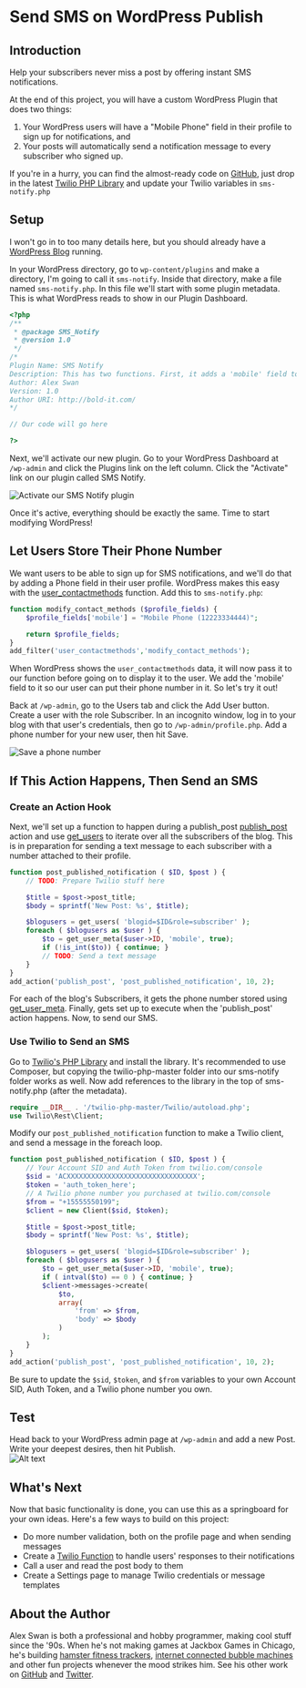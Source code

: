 # Send SMS on WordPress Publish
## Introduction

Help your subscribers never miss a post by offering instant SMS notifications.

At the end of this project, you will have a custom WordPress Plugin that does two things:
1. Your WordPress users will have a "Mobile Phone" field in their profile to sign up for notifications, and 
2. Your posts will automatically send a notification message to every subscriber who signed up.

If you're in a hurry, you can find the almost-ready code on [GitHub](https://github.com/BoldBigflank/wp-sms-notify), just drop in the latest [Twilio PHP Library](https://www.twilio.com/docs/libraries/php) and update your Twilio variables in `sms-notify.php`

## Setup
I won't go in to too many details here, but you should already have a [WordPress Blog](http://wordpress.org/download/) running.

In your WordPress directory, go to `wp-content/plugins` and make a directory, I'm going to call it `sms-notify`. Inside that directory, make a file named `sms-notify.php`. In this file we'll start with some plugin metadata. This is what WordPress reads to show in our Plugin Dashboard.

```php
<?php
/**
 * @package SMS_Notify
 * @version 1.0
 */
/*
Plugin Name: SMS Notify
Description: This has two functions. First, it adds a 'mobile' field to users' profiles, along with a 'notifications' check box. Second, it adds a hook to send an SMS to each user when a post is published.
Author: Alex Swan
Version: 1.0
Author URI: http://bold-it.com/
*/

// Our code will go here

?>
```
Next, we'll activate our new plugin. Go to your WordPress Dashboard at `/wp-admin` and click the Plugins link on the left column. Click the "Activate" link on our plugin called SMS Notify.  

![Activate our SMS Notify plugin](/images/wp-plugins-list.png "Plugins Page")

Once it's active, everything should be exactly the same. Time to start modifying WordPress!


## Let Users Store Their Phone Number
We want users to be able to sign up for SMS notifications, and we'll do that by adding a Phone field in their user profile. WordPress makes this easy with the [user_contactmethods](https://codex.wordpress.org/Plugin_API/Filter_Reference/user_contactmethods) function. Add this to `sms-notify.php`:

```php
function modify_contact_methods ($profile_fields) {
    $profile_fields['mobile'] = "Mobile Phone (12223334444)";

    return $profile_fields;
}
add_filter('user_contactmethods','modify_contact_methods');
```

When WordPress shows the `user_contactmethods` data, it will now pass it to our function before going on to display it to the user. We add the 'mobile' field to it so our user can put their phone number in it. So let's try it out!

Back at `/wp-admin`, go to the Users tab and click the Add User button.  Create a user with the role Subscriber. In an incognito window, log in to your blog with that user's credentials, then go to `/wp-admin/profile.php`.  Add a phone number for your new user, then hit Save.  

![Save a phone number](/images/wp-user-profile.png "User Profile page")

## If This Action Happens, Then Send an SMS
### Create an Action Hook
Next, we'll set up a function to happen during a publish_post [publish_post](https://codex.wordpress.org/Plugin_API/Action_Reference/publish_post) action and use [get_users](https://codex.wordpress.org/Function_Reference/get_users) to iterate over all the subscribers of the blog. This is in preparation for sending a text message to each subscriber with a number attached to their profile.

```php
function post_published_notification ( $ID, $post ) {
    // TODO: Prepare Twilio stuff here

    $title = $post->post_title;
    $body = sprintf('New Post: %s', $title);

    $blogusers = get_users( 'blogid=$ID&role=subscriber' );
    foreach ( $blogusers as $user ) {
        $to = get_user_meta($user->ID, 'mobile', true);
        if (!is_int($to)) { continue; }
        // TODO: Send a text message
    }
}
add_action('publish_post', 'post_published_notification', 10, 2);
```

For each of the blog's Subscribers, it gets the phone number stored using [get_user_meta](https://codex.wordpress.org/Function_Reference/get_user_meta). Finally, gets set up to execute when the 'publish_post' action happens.  Now, to send our SMS.

### Use Twilio to Send an SMS
Go to [Twilio's PHP Library](https://www.twilio.com/docs/libraries/php) and install the library. It's recommended to use Composer, but copying the twilio-php-master folder into our sms-notify folder works as well.  Now add references to the library in the top of sms-notify.php (after the metadata).  
```php
require __DIR__ . '/twilio-php-master/Twilio/autoload.php';
use Twilio\Rest\Client;
```

Modify our `post_published_notification` function to make a Twilio client, and send a message in the foreach loop.
```php
function post_published_notification ( $ID, $post ) {
    // Your Account SID and Auth Token from twilio.com/console
    $sid = 'ACXXXXXXXXXXXXXXXXXXXXXXXXXXXXXXXX';
    $token = 'auth_token_here';
    // A Twilio phone number you purchased at twilio.com/console
    $from = "+15555550199";
    $client = new Client($sid, $token);

    $title = $post->post_title;
    $body = sprintf('New Post: %s', $title);

    $blogusers = get_users( 'blogid=$ID&role=subscriber' );
    foreach ( $blogusers as $user ) {
        $to = get_user_meta($user->ID, 'mobile', true);
        if ( intval($to) == 0 ) { continue; }
        $client->messages->create(
            $to,
            array(
                'from' => $from,
                'body' => $body
            )
        );
    }
}
add_action('publish_post', 'post_published_notification', 10, 2);
```
Be sure to update the `$sid`, `$token`, and `$from` variables to your own Account SID, Auth Token, and a Twilio phone number you own.

## Test
Head back to your WordPress admin page at `/wp-admin` and add a new Post. Write your deepest desires, then hit Publish.  
![Alt text](/images/sms-notification.png "Perfect")

## What's Next
Now that basic functionality is done, you can use this as a springboard for your own ideas. Here's a few ways to build on this project: 
- Do more number validation, both on the profile page and when sending messages
- Create a [Twilio Function](https://www.twilio.com/functions) to handle users' responses to their notifications
- Call a user and read the post body to them
- Create a Settings page to manage Twilio credentials or message templates

## About the Author
Alex Swan is both a professional and hobby programmer, making cool stuff since the '90s. When he's not making games at Jackbox Games in Chicago, he's building [hamster fitness trackers](https://www.hackster.io/boldbigflank/hamster-fitness-tracker-95dfd3), [internet connected bubble machines](https://www.hackster.io/boldbigflank/internet-connected-bubble-machine-ff5685) and other fun projects whenever the mood strikes him.  See his other work on [GitHub](https://www.github.com/boldbigflank) and [Twitter](https://www.twitter.com/boldbigflank).
